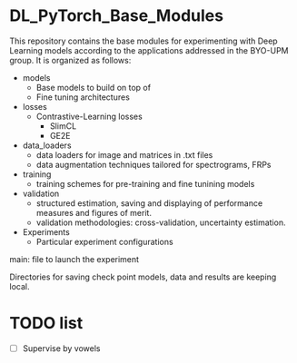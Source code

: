 # DL_PyTorch_Base_Modules

This repository contains the base modules for experimenting with Deep Learning models according to the applications addressed in the BYO-UPM group. It is organized as follows:

- models
    - Base models to build on top of
    - Fine tuning architectures
- losses
    - Contrastive-Learning losses
        - SlimCL
        - GE2E
- data_loaders
    - data loaders for image and matrices in .txt files
    - data augmentation techniques tailored for spectrograms, FRPs
- training
    - training schemes for pre-training and fine tunining models
- validation
    - structured estimation, saving and displaying of performance measures and figures of merit.
    - validation methodologies: cross-validation, uncertainty estimation.
- Experiments
    - Particular experiment configurations


main: file to launch the experiment

Directories for saving check point models, data and results are keeping local.

# TODO list

- [ ] Supervise by vowels